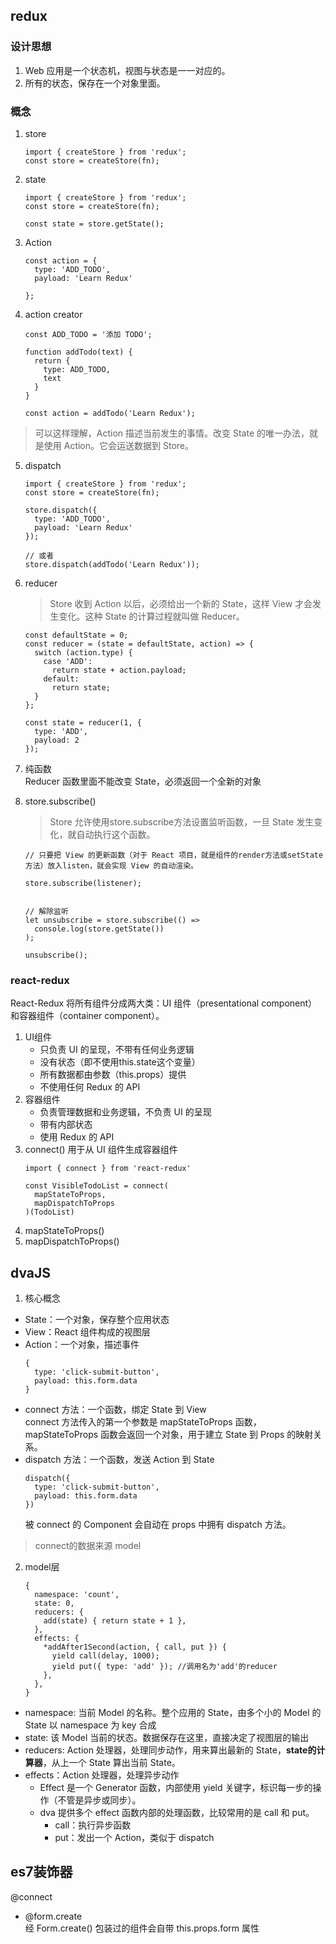 ## redux
### 设计思想
1. Web 应用是一个状态机，视图与状态是一一对应的。
2. 所有的状态，保存在一个对象里面。
### 概念
1. store
    ~~~
    import { createStore } from 'redux';
    const store = createStore(fn);
    ~~~
2. state
    ~~~
    import { createStore } from 'redux';
    const store = createStore(fn);

    const state = store.getState();
    ~~~
3. Action
    ~~~
    const action = {
      type: 'ADD_TODO',
      payload: 'Learn Redux'

    };
    ~~~
4. action creator
    ~~~
    const ADD_TODO = '添加 TODO';

    function addTodo(text) {
      return {
        type: ADD_TODO,
        text
      }
    }

    const action = addTodo('Learn Redux');
    ~~~
> 可以这样理解，Action 描述当前发生的事情。改变 State 的唯一办法，就是使用 Action。它会运送数据到 Store。
5. dispatch
    ~~~
    import { createStore } from 'redux';
    const store = createStore(fn);

    store.dispatch({
      type: 'ADD_TODO',
      payload: 'Learn Redux'
    });

    // 或者
    store.dispatch(addTodo('Learn Redux'));
    ~~~
6. reducer  
    > Store 收到 Action 以后，必须给出一个新的 State，这样 View 才会发生变化。这种 State 的计算过程就叫做 Reducer。  
    ~~~
    const defaultState = 0;
    const reducer = (state = defaultState, action) => {
      switch (action.type) {
        case 'ADD':
          return state + action.payload;
        default: 
          return state;
      }
    };

    const state = reducer(1, {
      type: 'ADD',
      payload: 2
    });  
    ~~~  

7. 纯函数  
Reducer 函数里面不能改变 State，必须返回一个全新的对象
8. store.subscribe()
    > Store 允许使用store.subscribe方法设置监听函数，一旦 State 发生变化，就自动执行这个函数。  
    ~~~
    // 只要把 View 的更新函数（对于 React 项目，就是组件的render方法或setState方法）放入listen，就会实现 View 的自动渲染。

    store.subscribe(listener);


    // 解除监听
    let unsubscribe = store.subscribe(() =>
      console.log(store.getState())
    );

    unsubscribe();
    ~~~
### react-redux
React-Redux 将所有组件分成两大类：UI 组件（presentational component）和容器组件（container component）。
1. UI组件
    + 只负责 UI 的呈现，不带有任何业务逻辑
    + 没有状态（即不使用this.state这个变量）
    + 所有数据都由参数（this.props）提供
    + 不使用任何 Redux 的 API
2. 容器组件
    + 负责管理数据和业务逻辑，不负责 UI 的呈现
    + 带有内部状态
    + 使用 Redux 的 API
3. connect() 用于从 UI 组件生成容器组件
    ~~~
    import { connect } from 'react-redux'

    const VisibleTodoList = connect(
      mapStateToProps,
      mapDispatchToProps
    )(TodoList)
    ~~~
4. mapStateToProps()
5. mapDispatchToProps()
## dvaJS
1. 核心概念
+ State：一个对象，保存整个应用状态
+ View：React 组件构成的视图层
+ Action：一个对象，描述事件
  ~~~
  {
    type: 'click-submit-button',
    payload: this.form.data
  }
  ~~~
+ connect 方法：一个函数，绑定 State 到 View  
  connect 方法传入的第一个参数是 mapStateToProps 函数，mapStateToProps 函数会返回一个对象，用于建立 State 到 Props 的映射关系。
+ dispatch 方法：一个函数，发送 Action 到 State
  ~~~
  dispatch({
    type: 'click-submit-button',
    payload: this.form.data
  })
  ~~~
  被 connect 的 Component 会自动在 props 中拥有 dispatch 方法。 

> connect的数据来源 model
2. model层 
    ~~~
    {
      namespace: 'count',
      state: 0,
      reducers: {
        add(state) { return state + 1 },
      },
      effects: {
        *addAfter1Second(action, { call, put }) {
          yield call(delay, 1000);
          yield put({ type: 'add' }); //调用名为'add'的reducer
        },
      },
    }
    ~~~
+ namespace: 当前 Model 的名称。整个应用的 State，由多个小的 Model 的 State 以 namespace 为 key 合成
+ state: 该 Model 当前的状态。数据保存在这里，直接决定了视图层的输出
+ reducers: Action 处理器，处理同步动作，用来算出最新的 State，**state的计算器**，从上一个 State 算出当前 State。
+ effects：Action 处理器，处理异步动作  
  + Effect 是一个 Generator 函数，内部使用 yield 关键字，标识每一步的操作（不管是异步或同步）。  
  + dva 提供多个 effect 函数内部的处理函数，比较常用的是 call 和 put。
    + call：执行异步函数
    + put：发出一个 Action，类似于 dispatch
## es7装饰器
@connect
+ @form.create  
经 Form.create() 包装过的组件会自带 this.props.form 属性

